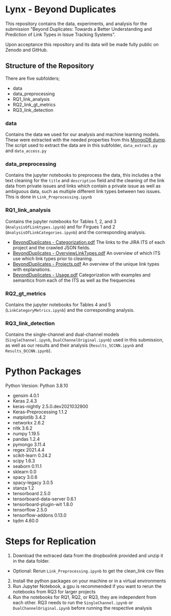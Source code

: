 # Lynx - Beyond Duplicates
This repository contains the data, experiments, and analysis for the submission "Beyond Duplicates: Towards a Better Understanding and Prediction of Link Types in Issue Tracking Systems".

Upon acceptance this repository and its data will be made fully public on Zenodo and GitHub.

## Structure of the Repository
There are five subfolders;
- data
- data_preprocessing
- RQ1_link_analysis
- RQ2_link_gt_metrics
- RQ3_link_detection

### data
Contains the data we used for our analysis and machine learning models.
These were extracted with the needed properties from this [MongoDB dump](https://zenodo.org/record/5901956#.Ykaz2hBBzzc).
The script used to extract the data are in this subfolder, ``data_extract.py`` and ``data_access.py``

### data_preprocessing
Contains the jupyter notebooks to preprocess the data, this includes a the text cleaning for the ``title`` and ``description`` field and the cleaning of the link data from private issues and links which contain a private issue as well as ambiguous data, such as multiple different link types between two issues. This is done in ``Link_Preprocessing.ipynb``

### RQ1_link_analysis
Contains the jupyter notebooks for Tables 1, 2, and 3 (``AnalysisOfLinktypes.ipynb``) and for Firgues 1 and 2 (``AnalysisOfLinkCategories.ipynb``) and the corresponding analysis. 

- [BeyondDuplicates - Categorization.pdf](https://github.com/RegenKordel/LYNX-BeyondDuplicates/files/7105539/BeyondDuplicates.-.Categorization.pdf) The links to the JIRA ITS of each project and the crawled JSON fields.
- [BeyondDuplicates - OverviewLinkTypes.pdf](https://github.com/RegenKordel/LYNX-BeyondDuplicates/files/7105540/BeyondDuplicates.-.OverviewLinkTypes.pdf) An overview of which ITS use which link types prior to cleaning.
- [BeyondDuplicates - Projects.pdf](https://github.com/RegenKordel/LYNX-BeyondDuplicates/files/7105541/BeyondDuplicates.-.Projects.pdf) An overview of the unique link types with explanations.
- [BeyondDuplicates - Usage.pdf](https://github.com/RegenKordel/LYNX-BeyondDuplicates/files/7105542/BeyondDuplicates.-.Usage.pdf) Categorization with examples and semantics from each of the ITS as well as the frequencies
 
### RQ2_gt_metrics
Contains the jupyter notebooks for Tables 4 and 5 (``LinkCategoryMetrics.ipynb``) and the corresponding analysis.

### RQ3_link_detection
Contains the single-channel and dual-channel models (``SingleChannel.ipynb``, ``DualChannelOriginal.ipynb``) used in this submission, as well as our results and their analysis (``Results_SCCNN.ipynb`` and ``Results_DCCNN.ipynb``).

# Python Packages
Python Version: Python 3.8.10

- gensim                   4.0.1                      
- Keras                    2.4.3              
- keras-nightly            2.5.0.dev2021032900
- Keras-Preprocessing      1.1.2                     
- matplotlib               3.4.2                        
- networkx                 2.6.2              
- nltk                     3.6.2              
- numpy                    1.19.5                      
- pandas                   1.2.4                         
- pymongo                  3.11.4                   
- regex                    2021.4.4                
- scikit-learn             0.24.2             
- scipy                    1.6.3              
- seaborn                  0.11.1                       
- sklearn                  0.0                      
- spacy                    3.0.6              
- spacy-legacy             3.0.5                   
- stanza                   1.2                
- tensorboard              2.5.0              
- tensorboard-data-server  0.6.1              
- tensorboard-plugin-wit   1.8.0              
- tensorflow               2.5.0              
- tensorflow-addons        0.13.0             
- tqdm                     4.60.0             

# Steps for Replication
1. Download the extraced data from the dropboxlink provided and unzip it in the data folder.
- Optional: Rerun ``Link_Preprocessing.ipynb`` to get the clean_link csv files
2. Install the python packages on your machine or in a virtual environments
3. Run Jupyter Notebook, a gpu is recommended if you want to rerun the notebooks from RQ3 for larger projects
4. Run the notebooks for RQ1, RQ2, or RQ3, they are independent from each other. RQ3 needs to run the ``SingleChannel.ipynb`` or ``DualChannelOriginal.ipynb`` before running the respective analysis
